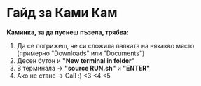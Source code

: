 # Гайд за Ками Кам
**Каминка, за да пуснеш пъзела, трябва:**
1.  Да се погрижеш, че си сложила папката на някакво място (примерно "Downloads" или "Documents")
2. Десен бутон и **"New terminal in folder"**
3. В терминала -> **"source RUN.sh"** и **"ENTER"**
4. Ако не стане -> Call :) <3 <4 <5
